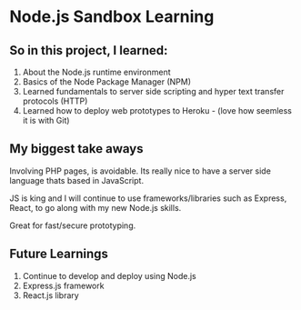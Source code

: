 # Node.js Sandbox Learning

## So in this project, I learned:

1. About the Node.js runtime environment
2. Basics of the Node Package Manager (NPM)
3. Learned fundamentals to server side scripting and hyper text transfer protocols (HTTP)
4. Learned how to deploy web prototypes to Heroku - (love how seemless it is with Git)

## My biggest take aways
Involving PHP pages, is avoidable. Its really nice to have a server side language thats based in JavaScript. 

JS is king and I will continue to use frameworks/libraries such as Express, React, to go along with my new Node.js skills. 

Great for fast/secure prototyping.


## Future Learnings
1. Continue to develop and deploy using Node.js
2. Express.js framework
3. React.js library
 
